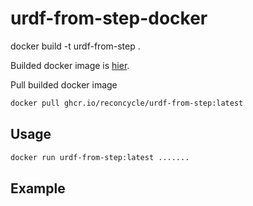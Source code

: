 # urdf-from-step-docker


docker build -t urdf-from-step .


Builded docker image is [hier](https://github.com/ReconCycle/urdf-from-step-docker/pkgs/container/urdf-from-step).

Pull builded docker image

```bash
docker pull ghcr.io/reconcycle/urdf-from-step:latest
```

## Usage

```bash
docker run urdf-from-step:latest .......
```

## Example
